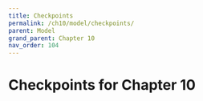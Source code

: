 ```yaml
---
title: Checkpoints
permalink: /ch10/model/checkpoints/
parent: Model
grand_parent: Chapter 10
nav_order: 104
---
```


# Checkpoints for Chapter 10
